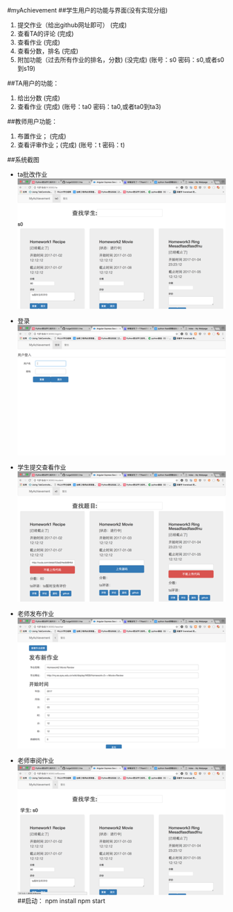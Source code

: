#myAchievement
##学生用户的功能与界面(没有实现分组)
1. 提交作业（给出github网址即可） (完成)
2. 查看TA的评论 (完成)
3. 查看作业 (完成)
4. 查看分数，排名 (完成)
5. 附加功能（过去所有作业的排名，分数) (没完成)
(账号：s0 密码：s0,或者s0到s19) 

##TA用户的功能：
1. 给出分数  (完成)
2. 查看作业  (完成)
(账号：ta0 密码：ta0,或者ta0到ta3)  

##教师用户功能：
1. 布置作业； (完成)
2. 查看评审作业；(完成)
(账号：t 密码：t)   

##系统截图
- ta批改作业
![ta批改作业](截图/ta批改作业.png)

- 登录
![登录](截图/登录.png)


- 学生提交查看作业
![学生提交查看作业](截图/学生提交查看作业.png)

- 老师发布作业
![老师发布作业](截图/老师发布作业.png)

- 老师审阅作业
![老师审阅作业](截图/老师审阅作业.png)
##启动：
npm install
npm start